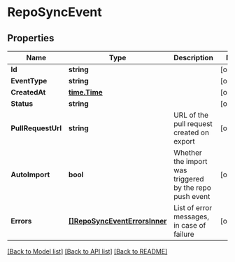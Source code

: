 # RepoSyncEvent

## Properties

Name | Type | Description | Notes
------------ | ------------- | ------------- | -------------
**Id** | **string** |  | [optional] 
**EventType** | **string** |  | [optional] 
**CreatedAt** | [**time.Time**](time.Time.md) |  | [optional] 
**Status** | **string** |  | [optional] 
**PullRequestUrl** | **string** | URL of the pull request created on export | [optional] 
**AutoImport** | **bool** | Whether the import was triggered by the repo push event | [optional] 
**Errors** | [**[]RepoSyncEventErrorsInner**](RepoSyncEventErrorsInner.md) | List of error messages, in case of failure | [optional] 

[[Back to Model list]](../README.md#documentation-for-models) [[Back to API list]](../README.md#documentation-for-api-endpoints) [[Back to README]](../README.md)



